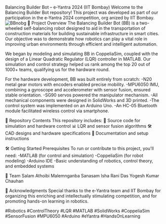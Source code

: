 Balancing Builder Bot – e-Yantra 2024 (IIT Bombay)
Welcome to the Balancing Builder Bot repository! This project was developed as part of our participation in the e-Yantra 2024 competition, org
anized by IIT Bombay.
![BBnobg](https://github.com/user-attachments/assets/8082c141-a8b7-4ed6-a6a1-1240cc6ab8ca)
🚀 Project Overview
The Balancing Builder Bot (BB) is a two-wheeled self-balancing robot designed to aid in the transportation of construction materials for building sustainable infrastructure in smart cities. Our objective was to demonstrate how robotics can play a vital role in improving urban environments through efficient and intelligent automation.

We began by modeling and simulating BB in CoppeliaSim, coupled with the design of a Linear Quadratic Regulator (LQR) controller in MATLAB. Our simulation and control strategy helped us rank among the top 20 out of 1000+ teams, qualifying us for the hardware round.

For the hardware development, BB was built entirely from scratch:
-N20 metal gear motors with encoders enabled precise mobility.
-MPU6050 IMU, combining a gyroscope and accelerometer with sensor fusion, ensured stable orientation.
-SG90 servos powered the manipulator mechanism.
-All mechanical components were designed in SolidWorks and 3D printed.
-The control system was implemented on an Arduino Uno.
-An HC-05 Bluetooth module facilitated wireless control via smartphone.

📁 Repository Contents
This repository includes:
🧠 Source code for simulation and hardware control
📊 LQR and sensor fusion algorithms
🛠️ CAD designs and hardware specifications
📄 Documentation and setup instructions

🛠️ Getting Started
Prerequisites
To run or contribute to this project, you'll need:
-MATLAB (for control and simulation)
-CoppeliaSim (for robot modeling)
-Arduino IDE
-Basic understanding of robotics, control theory, and embedded systems

👥 Team
Salam Athoibi
Malemnganba Sanasam
Isha Rani Das
Yogesh Kumar Chauhan

🙏 Acknowledgments
Special thanks to the e-Yantra team and IIT Bombay for organizing this enriching and intellectually stimulating competition, and for promoting hands-on learning in robotics.

#Robotics #ControlTheory #LQR #MATLAB #SolidWorks #CoppeliaSim #SensorFusion #MPU6050 #Arduino #eYantra #HandsOnLearning
